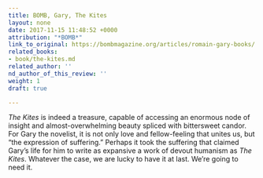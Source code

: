 ```yaml
---
title: BOMB, Gary, The Kites
layout: none
date: 2017-11-15 11:48:52 +0000
attribution: "*BOMB*"
link_to_original: https://bombmagazine.org/articles/romain-gary-books/
related_books:
- book/the-kites.md
related_author: ''
nd_author_of_this_review: ''
weight: 1
draft: true

---
```

_The Kites_ is indeed a treasure, capable of accessing an enormous node of insight and almost-overwhelming beauty spliced with bittersweet candor. For Gary the novelist, it is not only love and fellow-feeling that unites us, but “the expression of suffering.” Perhaps it took the suffering that claimed Gary’s life for him to write as expansive a work of devout humanism as _The Kites_. Whatever the case, we are lucky to have it at last. We’re going to need it.